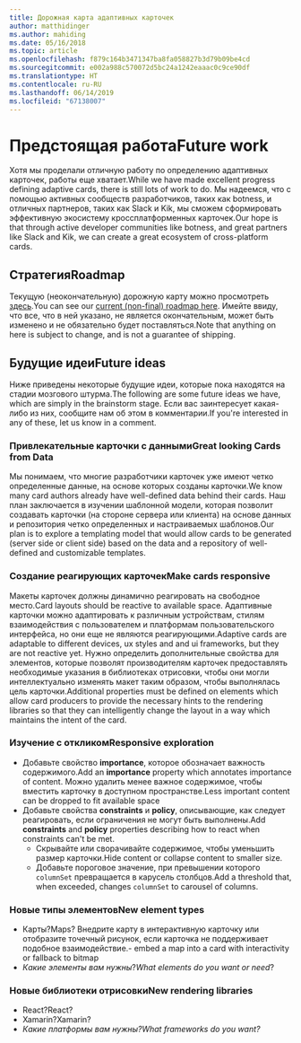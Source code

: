```yaml
---
title: Дорожная карта адаптивных карточек
author: matthidinger
ms.author: mahiding
ms.date: 05/16/2018
ms.topic: article
ms.openlocfilehash: f879c164b3471347ba8fa058827b3d79b09be4cd
ms.sourcegitcommit: e002a988c570072d5bc24a1242eaaac0c9ce90df
ms.translationtype: HT
ms.contentlocale: ru-RU
ms.lasthandoff: 06/14/2019
ms.locfileid: "67138007"
---
```

# <a name="future-work"></a><span data-ttu-id="96a2a-102">Предстоящая работа</span><span class="sxs-lookup"><span data-stu-id="96a2a-102">Future work</span></span>

<span data-ttu-id="96a2a-103">Хотя мы проделали отличную работу по определению адаптивных карточек, работы еще хватает.</span><span class="sxs-lookup"><span data-stu-id="96a2a-103">While we have made excellent progress defining adaptive cards, there is still lots of work to do.</span></span> <span data-ttu-id="96a2a-104">Мы надеемся, что с помощью активных сообществ разработчиков, таких как botness, и отличных партнеров, таких как Slack и Kik, мы сможем сформировать эффективную экосистему кроссплатформенных карточек.</span><span class="sxs-lookup"><span data-stu-id="96a2a-104">Our hope is that through active developer communities like botness, and great partners like Slack and Kik, we can create a great ecosystem of cross-platform cards.</span></span>

## <a name="roadmap"></a><span data-ttu-id="96a2a-105">Стратегия</span><span class="sxs-lookup"><span data-stu-id="96a2a-105">Roadmap</span></span>

<span data-ttu-id="96a2a-106">Текущую (неокончательную) дорожную карту можно просмотреть [здесь](https://portal.productboard.com/adaptivecards/1-adaptive-cards-portal/tabs/1-backlog).</span><span class="sxs-lookup"><span data-stu-id="96a2a-106">You can see our [current (non-final) roadmap here](https://portal.productboard.com/adaptivecards/1-adaptive-cards-portal/tabs/1-backlog).</span></span> <span data-ttu-id="96a2a-107">Имейте ввиду, что все, что в ней указано, не является окончательным, может быть изменено и не обязательно будет поставляться.</span><span class="sxs-lookup"><span data-stu-id="96a2a-107">Note that anything on here is subject to change, and is not a guarantee of shipping.</span></span>

## <a name="future-ideas"></a><span data-ttu-id="96a2a-108">Будущие идеи</span><span class="sxs-lookup"><span data-stu-id="96a2a-108">Future ideas</span></span>

<span data-ttu-id="96a2a-109">Ниже приведены некоторые будущие идеи, которые пока находятся на стадии мозгового штурма.</span><span class="sxs-lookup"><span data-stu-id="96a2a-109">The following are some future ideas we have, which are simply in the brainstorm stage.</span></span> <span data-ttu-id="96a2a-110">Если вас заинтересует какая-либо из них, сообщите нам об этом в комментарии.</span><span class="sxs-lookup"><span data-stu-id="96a2a-110">If you're interested in any of these, let us know in a comment.</span></span>

### <a name="great-looking-cards-from-data"></a><span data-ttu-id="96a2a-111">Привлекательные карточки с данными</span><span class="sxs-lookup"><span data-stu-id="96a2a-111">Great looking Cards from Data</span></span>

<span data-ttu-id="96a2a-112">Мы понимаем, что многие разработчики карточек уже имеют четко определенные данные, на основе которых созданы карточки.</span><span class="sxs-lookup"><span data-stu-id="96a2a-112">We know many card authors already have well-defined data behind their cards.</span></span> <span data-ttu-id="96a2a-113">Наш план заключается в изучении шаблонной модели, которая позволит создавать карточки (на стороне сервера или клиента) на основе данных и репозитория четко определенных и настраиваемых шаблонов.</span><span class="sxs-lookup"><span data-stu-id="96a2a-113">Our plan is to explore a templating model that would allow cards to be generated (server side or client side) based on the data and a repository of well-defined and customizable templates.</span></span>

### <a name="make-cards-responsive"></a><span data-ttu-id="96a2a-114">Создание реагирующих карточек</span><span class="sxs-lookup"><span data-stu-id="96a2a-114">Make cards responsive</span></span>

<span data-ttu-id="96a2a-115">Макеты карточек должны динамично реагировать на свободное место.</span><span class="sxs-lookup"><span data-stu-id="96a2a-115">Card layouts should be reactive to available space.</span></span> <span data-ttu-id="96a2a-116">Адаптивные карточки можно адаптировать к различным устройствам, стилям взаимодействия с пользователем и платформам пользовательского интерфейса, но они еще не являются реагирующими.</span><span class="sxs-lookup"><span data-stu-id="96a2a-116">Adaptive cards are adaptable to different devices, ux styles and and ui frameworks, but they are not reactive yet.</span></span> <span data-ttu-id="96a2a-117">Нужно определить дополнительные свойства для элементов, которые позволят производителям карточек предоставлять необходимые указания в библиотеках отрисовки, чтобы они могли интеллектуально изменять макет таким образом, чтобы выполнялась цель карточки.</span><span class="sxs-lookup"><span data-stu-id="96a2a-117">Additional properties must be defined on elements which allow card producers to provide the necessary hints to the rendering libraries so that they can intelligently change the layout in a way which maintains the intent of the card.</span></span>

### <a name="responsive-exploration"></a><span data-ttu-id="96a2a-118">Изучение с откликом</span><span class="sxs-lookup"><span data-stu-id="96a2a-118">Responsive exploration</span></span>

* <span data-ttu-id="96a2a-119">Добавьте свойство **importance**, которое обозначает важность содержимого.</span><span class="sxs-lookup"><span data-stu-id="96a2a-119">Add an **importance** property which annotates importance of content.</span></span> <span data-ttu-id="96a2a-120">Можно удалить менее важное содержимое, чтобы вместить карточку в доступном пространстве.</span><span class="sxs-lookup"><span data-stu-id="96a2a-120">Less important content can be dropped to fit available space</span></span>
* <span data-ttu-id="96a2a-121">Добавьте свойства **constraints** и **policy**, описывающие, как следует реагировать, если ограничения не могут быть выполнены.</span><span class="sxs-lookup"><span data-stu-id="96a2a-121">Add **constraints** and **policy** properties describing how to react when constraints can't be met.</span></span> 
  * <span data-ttu-id="96a2a-122">Скрывайте или сворачивайте содержимое, чтобы уменьшить размер карточки.</span><span class="sxs-lookup"><span data-stu-id="96a2a-122">Hide content or collapse content to smaller size.</span></span>
  * <span data-ttu-id="96a2a-123">Добавьте пороговое значение, при превышении которого `columnSet` превращается в карусель столбцов.</span><span class="sxs-lookup"><span data-stu-id="96a2a-123">Add a threshold that, when exceeded, changes `columnSet` to carousel of columns.</span></span>

### <a name="new-element-types"></a><span data-ttu-id="96a2a-124">Новые типы элементов</span><span class="sxs-lookup"><span data-stu-id="96a2a-124">New element types</span></span>

* <span data-ttu-id="96a2a-125">Карты?</span><span class="sxs-lookup"><span data-stu-id="96a2a-125">Maps?</span></span> <span data-ttu-id="96a2a-126">Внедрите карту в интерактивную карточку или отобразите точечный рисунок, если карточка не поддерживает подобное взаимодействие.</span><span class="sxs-lookup"><span data-stu-id="96a2a-126">- embed a map into a card with interactivity or fallback to bitmap</span></span>
* <span data-ttu-id="96a2a-127">*Какие элементы вам нужны*?</span><span class="sxs-lookup"><span data-stu-id="96a2a-127">*What elements do you want or need*?</span></span>

### <a name="new-rendering-libraries"></a><span data-ttu-id="96a2a-128">Новые библиотеки отрисовки</span><span class="sxs-lookup"><span data-stu-id="96a2a-128">New rendering libraries</span></span>

* <span data-ttu-id="96a2a-129">React?</span><span class="sxs-lookup"><span data-stu-id="96a2a-129">React?</span></span>
* <span data-ttu-id="96a2a-130">Xamarin?</span><span class="sxs-lookup"><span data-stu-id="96a2a-130">Xamarin?</span></span>
* <span data-ttu-id="96a2a-131">*Какие платформы вам нужны?*</span><span class="sxs-lookup"><span data-stu-id="96a2a-131">*What frameworks do you want?*</span></span>
